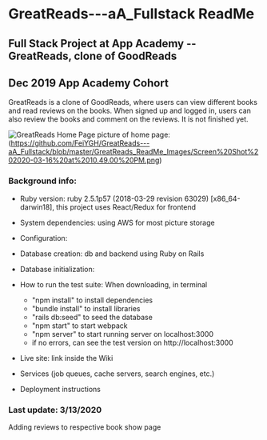 # GreatReads---aA_Fullstack ReadMe
## Full Stack Project at App Academy -- GreatReads, clone of GoodReads
## Dec 2019 App Academy Cohort

GreatReads is a clone of GoodReads, where users can view different books and read reviews on the books. 
When signed up and logged in, users can also review the books and comment on the reviews. It is not finished yet. 

![GreatReads Home Page](greatReads_home.png)
picture of home page: (https://github.com/FeiYGH/GreatReads---aA_Fullstack/blob/master/GreatReads_ReadMe_Images/Screen%20Shot%202020-03-16%20at%2010.49.00%20PM.png)

### Background info:
* Ruby version: ruby 2.5.1p57 (2018-03-29 revision 63029) [x86_64-darwin18], this project uses React/Redux for frontend
* System dependencies: using AWS for most picture storage
* Configuration:
* Database creation: db and backend using Ruby on Rails 
* Database initialization: 
* How to run the test suite: When downloading, in terminal
    * "npm install" to install dependencies
    * "bundle install" to install libraries
    * "rails db:seed" to seed the database
    * "npm start" to start webpack
    * "npm server" to start running server on localhost:3000
    *  if no errors, can see the test version on http://localhost:3000
* Live site: link inside the Wiki


* Services (job queues, cache servers, search engines, etc.)
* Deployment instructions

### Last update: 3/13/2020
Adding reviews to respective book show page
